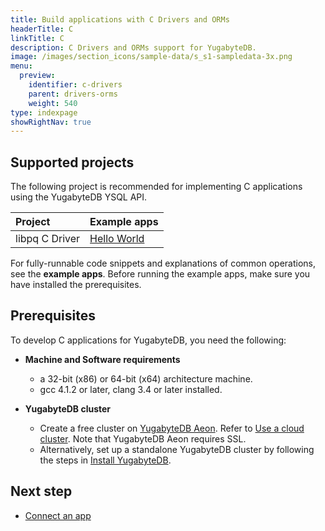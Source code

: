 ```yaml
---
title: Build applications with C Drivers and ORMs
headerTitle: C
linkTitle: C
description: C Drivers and ORMs support for YugabyteDB.
image: /images/section_icons/sample-data/s_s1-sampledata-3x.png
menu:
  preview:
    identifier: c-drivers
    parent: drivers-orms
    weight: 540
type: indexpage
showRightNav: true
---
```


## Supported projects

The following project is recommended for implementing C applications using the YugabyteDB YSQL API.

| Project | Example apps |
| :------ | :----------- |
| libpq C Driver | [Hello World](ysql/) |

For fully-runnable code snippets and explanations of common operations, see the **example apps**. Before running the example apps, make sure you have installed the prerequisites.

## Prerequisites

To develop C applications for YugabyteDB, you need the following:

- **Machine and Software requirements**
  - a 32-bit (x86) or 64-bit (x64) architecture machine.
  - gcc 4.1.2 or later, clang 3.4 or later installed.

- **YugabyteDB cluster**
  - Create a free cluster on [YugabyteDB Aeon](https://www.yugabyte.com/cloud/). Refer to [Use a cloud cluster](../../quick-start-yugabytedb-managed/). Note that YugabyteDB Aeon requires SSL.
  - Alternatively, set up a standalone YugabyteDB cluster by following the steps in [Install YugabyteDB](../../quick-start/).

## Next step

- [Connect an app](ysql/)
